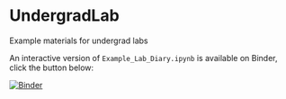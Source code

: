 # UndergradLab
Example materials for undergrad labs

An interactive version of `Example_Lab_Diary.ipynb` is available on Binder, click the button below:

[![Binder](https://mybinder.org/badge_logo.svg)](https://mybinder.org/v2/gh/NanoAbi/UndergradLab/master?filepath=Example_Lab_Diary.ipynb)
